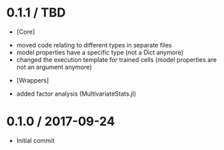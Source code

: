 0.1.1 / TBD 
==================
  * [Core] 
   - moved code relating to different types in separate files
   - model properties have a specific type (not a Dict anymore)
   - changed the execution template for trained cells (model properties are not an argument anymore)  
   
  * [Wrappers] 
   - added factor analysis (MultivariateStats.jl)  

0.1.0 / 2017-09-24
==================
  * Initial commit
